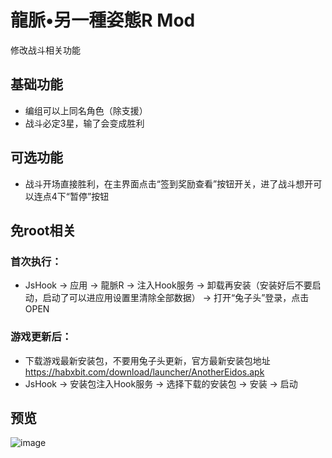 # 龍脈•另一種姿態R Mod
修改战斗相关功能

## 基础功能
* 编组可以上同名角色（除支援）
* 战斗必定3星，输了会变成胜利

## 可选功能
* 战斗开场直接胜利，在主界面点击“签到奖励查看”按钮开关，进了战斗想开可以连点4下“暂停”按钮

## 免root相关
### 首次执行：
* JsHook -> 应用 -> 龍脈R -> 注入Hook服务 -> 卸载再安装（安装好后不要启动，启动了可以进应用设置里清除全部数据） -> 打开“兔子头”登录，点击OPEN
### 游戏更新后：
* 下载游戏最新安装包，不要用兔子头更新，官方最新安装包地址 https://habxbit.com/download/launcher/AnotherEidos.apk
* JsHook -> 安装包注入Hook服务 -> 选择下载的安装包 -> 安装 -> 启动
  
## 预览
![image](https://i.imgur.com/yc49Hcz.jpg)
